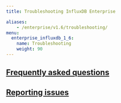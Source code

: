 ```yaml
---
title: Troubleshooting InfluxDB Enterprise

aliases:
    - /enterprise/v1.6/troubleshooting/
menu:
  enterprise_influxdb_1_6:
    name: Troubleshooting
    weight: 90
---
```


## [Frequently asked questions](/enterprise_influxdb/v1.6/troubleshooting/frequently_asked_questions/)

## [Reporting issues](/enterprise_influxdb/v1.6/troubleshooting/reporting-issues/)
